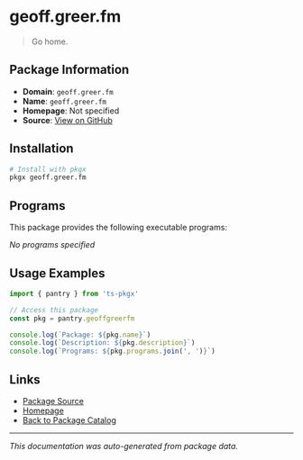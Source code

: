 # geoff.greer.fm

> Go home.

## Package Information

- **Domain**: `geoff.greer.fm`
- **Name**: `geoff.greer.fm`
- **Homepage**: Not specified
- **Source**: [View on GitHub](https://github.com/pkgxdev/pantry/tree/main/projects/geoff.greer.fm/package.yml)

## Installation

```bash
# Install with pkgx
pkgx geoff.greer.fm
```

## Programs

This package provides the following executable programs:

*No programs specified*

## Usage Examples

```typescript
import { pantry } from 'ts-pkgx'

// Access this package
const pkg = pantry.geoffgreerfm

console.log(`Package: ${pkg.name}`)
console.log(`Description: ${pkg.description}`)
console.log(`Programs: ${pkg.programs.join(', ')}`)
```

## Links

- [Package Source](https://github.com/pkgxdev/pantry/tree/main/projects/geoff.greer.fm/package.yml)
- [Homepage](#)
- [Back to Package Catalog](../package-catalog.md)

---

*This documentation was auto-generated from package data.*
